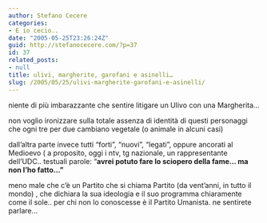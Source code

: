 ```yaml
---
author: Stefano Cecere
categories:
- E io cecio..
date: "2005-05-25T23:26:24Z"
guid: http://stefanocecere.com/?p=37
id: 37
related_posts:
- null
title: ulivi, margherite, garofani e asinelli…
slug: /2005/05/25/ulivi-margherite-garofani-e-asinelli/
---
```


niente di pi&#xf9; imbarazzante che sentire litigare un Ulivo con una Margherita…

non voglio ironizzare sulla totale assenza di identit&#xe0; di questi personaggi che ogni tre per due cambiano vegetale (o animale in alcuni casi)

dall&#8217;altra parte invece tutti &#8220;forti&#8221;, &#8220;nuovi&#8221;, &#8220;legati&#8221;, oppure ancorati al Medioevo ( a proposito, oggi i ntv, tg nazionale, un rappresentante dell&#8217;UDC.. testuali parole: &#8220;<span style="font-weight: bold">avrei potuto fare lo sciopero della fame… ma non l&#8217;ho fatto…&#8221;</span>

meno male che c&#8217;è un Partito che si chiama Partito (da vent&#8217;anni, in tutto il mondo) , che dichiara la sua ideologia e il suo programma chiaramente come il sole.. per chi non lo conoscesse è il Partito Umanista. ne sentirete parlare…